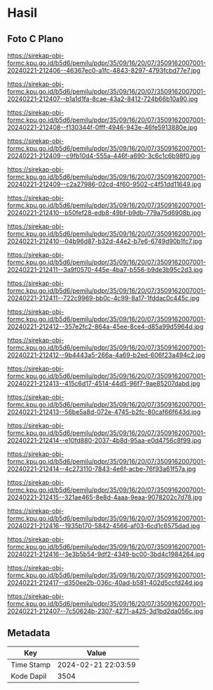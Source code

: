 # Hasil

## Foto C Plano

https://sirekap-obj-formc.kpu.go.id/b5d6/pemilu/pdpr/35/09/16/20/07/3509162007001-20240221-212406--46367ec0-a1fc-4843-8297-4793fcbd77e7.jpg

https://sirekap-obj-formc.kpu.go.id/b5d6/pemilu/pdpr/35/09/16/20/07/3509162007001-20240221-212407--b1a1d1fa-8cae-43a2-8412-724b66b10a90.jpg

https://sirekap-obj-formc.kpu.go.id/b5d6/pemilu/pdpr/35/09/16/20/07/3509162007001-20240221-212408--f130344f-0fff-4946-943e-46fe5913880e.jpg

https://sirekap-obj-formc.kpu.go.id/b5d6/pemilu/pdpr/35/09/16/20/07/3509162007001-20240221-212409--c9fb10d4-555a-446f-a690-3c6c1c6b98f0.jpg

https://sirekap-obj-formc.kpu.go.id/b5d6/pemilu/pdpr/35/09/16/20/07/3509162007001-20240221-212409--c2a27986-02cd-4f60-9502-c4f51dd11649.jpg

https://sirekap-obj-formc.kpu.go.id/b5d6/pemilu/pdpr/35/09/16/20/07/3509162007001-20240221-212410--b50fef28-edb8-49bf-b9db-779a75d6908b.jpg

https://sirekap-obj-formc.kpu.go.id/b5d6/pemilu/pdpr/35/09/16/20/07/3509162007001-20240221-212410--04b96d87-b32d-44e2-b7e6-6749d90b1fc7.jpg

https://sirekap-obj-formc.kpu.go.id/b5d6/pemilu/pdpr/35/09/16/20/07/3509162007001-20240221-212411--3a9f0570-445e-4ba7-b556-b9de3b95c2d3.jpg

https://sirekap-obj-formc.kpu.go.id/b5d6/pemilu/pdpr/35/09/16/20/07/3509162007001-20240221-212411--722c9969-bb0c-4c99-8a17-1fddac0c445c.jpg

https://sirekap-obj-formc.kpu.go.id/b5d6/pemilu/pdpr/35/09/16/20/07/3509162007001-20240221-212412--357e2fc2-864a-45ee-8ce4-d85a99d5964d.jpg

https://sirekap-obj-formc.kpu.go.id/b5d6/pemilu/pdpr/35/09/16/20/07/3509162007001-20240221-212412--9b4443a5-266a-4a69-b2ed-606f23a494c2.jpg

https://sirekap-obj-formc.kpu.go.id/b5d6/pemilu/pdpr/35/09/16/20/07/3509162007001-20240221-212413--415c6d17-4514-44d5-96f7-9ae85207dabd.jpg

https://sirekap-obj-formc.kpu.go.id/b5d6/pemilu/pdpr/35/09/16/20/07/3509162007001-20240221-212413--56be5a8d-072e-4745-b2fc-80caf66f643d.jpg

https://sirekap-obj-formc.kpu.go.id/b5d6/pemilu/pdpr/35/09/16/20/07/3509162007001-20240221-212414--e10fd880-2037-4b8d-95aa-e0d4756c8f99.jpg

https://sirekap-obj-formc.kpu.go.id/b5d6/pemilu/pdpr/35/09/16/20/07/3509162007001-20240221-212414--4c273110-7843-4e6f-acbe-76f93a61f57a.jpg

https://sirekap-obj-formc.kpu.go.id/b5d6/pemilu/pdpr/35/09/16/20/07/3509162007001-20240221-212415--321ae465-8e8d-4aaa-9eaa-9078202c7d78.jpg

https://sirekap-obj-formc.kpu.go.id/b5d6/pemilu/pdpr/35/09/16/20/07/3509162007001-20240221-212416--1935b170-5842-4566-af03-6cd1c6575dad.jpg

https://sirekap-obj-formc.kpu.go.id/b5d6/pemilu/pdpr/35/09/16/20/07/3509162007001-20240221-212416--3e3b5b54-9df2-4349-bc00-3bd4c1984264.jpg

https://sirekap-obj-formc.kpu.go.id/b5d6/pemilu/pdpr/35/09/16/20/07/3509162007001-20240221-212417--d350ee2b-036c-40ad-b581-402d5ccfd24d.jpg

https://sirekap-obj-formc.kpu.go.id/b5d6/pemilu/pdpr/35/09/16/20/07/3509162007001-20240221-212407--7c50624b-2307-4271-a425-3d1bd2da056c.jpg


## Metadata

| Key        | Value               |
| ---------- | ------------------- |
| Time Stamp | 2024-02-21 22:03:59 |
| Kode Dapil | 3504                |



